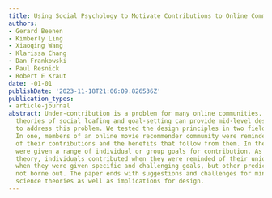 ```yaml
---
title: Using Social Psychology to Motivate Contributions to Online Communities
authors:
- Gerard Beenen
- Kimberly Ling
- Xiaoqing Wang
- Klarissa Chang
- Dan Frankowski
- Paul Resnick
- Robert E Kraut
date: -01-01
publishDate: '2023-11-18T21:06:09.826536Z'
publication_types:
- article-journal
abstract: Under-contribution is a problem for many online communities. Social psychology
  theories of social loafing and goal-setting can provide mid-level design principles
  to address this problem. We tested the design principles in two field experiments.
  In one, members of an online movie recommender community were reminded of the uniqueness
  of their contributions and the benefits that follow from them. In the second, they
  were given a range of individual or group goals for contribution. As predicted by
  theory, individuals contributed when they were reminded of their uniqueness and
  when they were given specific and challenging goals, but other predictions were
  not borne out. The paper ends with suggestions and challenges for mining social
  science theories as well as implications for design.
---
```

